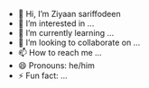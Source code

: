 - 👋 Hi, I’m Ziyaan sariffodeen
- 👀 I’m interested in ...
- 🌱 I’m currently learning ...
- 💞️ I’m looking to collaborate on ...
- 📫 How to reach me ...
- 😄 Pronouns: he/him
- ⚡ Fun fact: ...

<!---
Ziyaansariffodeen/Ziyaansariffodeen is a ✨ special ✨ repository because its `README.md` (this file) appears on your GitHub profile.
You can click the Preview link to take a look at your changes.
--->
